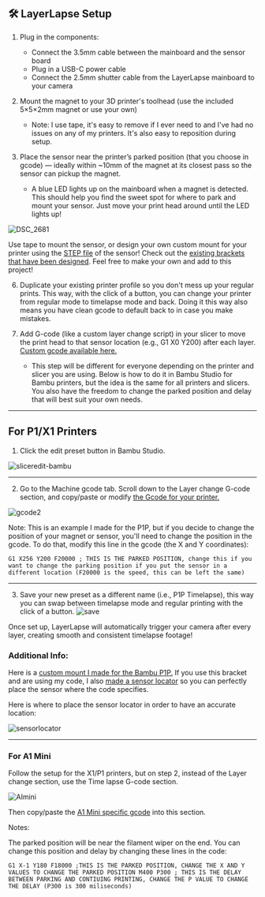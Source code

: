 ## 🛠️ LayerLapse Setup

1. Plug in the components:
   - Connect the 3.5mm cable between the mainboard and the sensor board
   - Plug in a USB-C power cable
   - Connect the 2.5mm shutter cable from the LayerLapse mainboard to your camera
   
2. Mount the magnet to your 3D printer's toolhead (use the included 5×5×2mm magnet or use your own)
   - Note: I use tape, it's easy to remove if I ever need to and I've had no issues on any of my printers. It's also easy to reposition during setup.
   
4. Place the sensor near the printer’s parked position (that you choose in gcode) — ideally within ~10mm of the magnet at its closest pass so the sensor can pickup the magnet.
   - A blue LED lights up on the mainboard when a magnet is detected. This should help you find the sweet spot for where to park and mount your sensor. Just move your print head around until the LED lights up!
   
  ![DSC_2681](https://github.com/user-attachments/assets/970ea87c-7181-4a04-bec6-e2e3799f22ea)
  
Use tape to mount the sensor, or design your own custom mount for your printer using the [STEP file](docs/HallSensorTest.step) of the sensor!
Check out the [existing brackets that have been designed](docs/3D-files/Brackets-Mounts). Feel free to make your own and add to this project!
  
6. Duplicate your existing printer profile so you don't mess up your regular prints. This way, with the click of a button, you can change your printer from regular mode to timelapse mode and back. Doing it this way also means you have clean gcode to default back to in case you make mistakes.
   
8. Add G-code (like a custom layer change script) in your slicer to move the print head to that sensor location (e.g., G1 X0 Y200) after each layer. [Custom gcode available here.](code/custom-gcode)
   - This step will be different for everyone depending on the printer and slicer you are using. Below is how to do it in Bambu Studio for Bambu printers, but the idea is the same for all printers and slicers. You also have the freedom to change the parked position and delay that will best suit your own needs.
  
---
## For P1/X1 Printers
1. Click the edit preset button in Bambu Studio.
   
![sliceredit-bambu](https://github.com/user-attachments/assets/25ab0134-a0c5-4ea9-aa74-b6f47c152dec)

---
  
2. Go to the Machine gcode tab. Scroll down to the Layer change G-code section, and copy/paste or modify [the Gcode for your printer.](code/custom-gcode)
   
  ![gcode2](https://github.com/user-attachments/assets/6ab334f6-d3ee-40f0-84a2-4a46daaf92d2)
  
Note: This is an example I made for the P1P, but if you decide to change the position of your magnet or sensor, you'll need to change the position in the gcode. To do that, modify this line in the gcode (the X and Y coordinates):
  
``
G1 X256 Y200 F20000 ; THIS IS THE PARKED POSITION, change this if you want to change the parking position if you put the sensor in a different location (F20000 is the speed, this can be left the same)
``

---
  
3. Save your new preset as a different name (i.e., P1P Timelapse), this way you can swap between timelapse mode and regular printing with the click of a button.
  ![save](https://github.com/user-attachments/assets/f66204df-b03e-49f5-b4b6-fd5c44d8a624)


Once set up, LayerLapse will automatically trigger your camera after every layer, creating smooth and consistent timelapse footage!

### Additional Info:

Here is a [custom mount I made for the Bambu P1P.](docs/3D-files/Brackets-Mounts/Bambu/HallSensorBracket-P1P.stl)
If you use this bracket and are using my code, I also [made a sensor locator](docs/3D-files/Brackets-Mounts/Bambu/SensorLocator.stl) so you can perfectly place the sensor where the code specifies.
  
Here is where to place the sensor locator in order to have an accurate location:

![sensorlocator](https://github.com/user-attachments/assets/5bb87da7-d2f7-48f6-b6b4-274befc48d63)

  
---

### For A1 Mini

Follow the setup for the X1/P1 printers, but on step 2, instead of the Layer change section, use the Time lapse G-code section.
  
![AImini](https://github.com/user-attachments/assets/45ee76d3-cf4a-4b3a-adfd-6c09cac00d2b)

Then copy/paste the [A1 Mini specific gcode](code/custom-gcode) into this section.

  Notes:
    
  The parked position will be near the filament wiper on the end. You can change this position and delay by changing these lines in the code:

``
G1 X-1 Y180 F18000 ;THIS IS THE PARKED POSITION, CHANGE THE X AND Y VALUES TO CHANGE THE PARKED POSITION
M400 P300 ; THIS IS THE DELAY BETWEEN PARKING AND CONTIUING PRINTING, CHANGE THE P VALUE TO CHANGE THE DELAY (P300 is 300 miliseconds)
``

